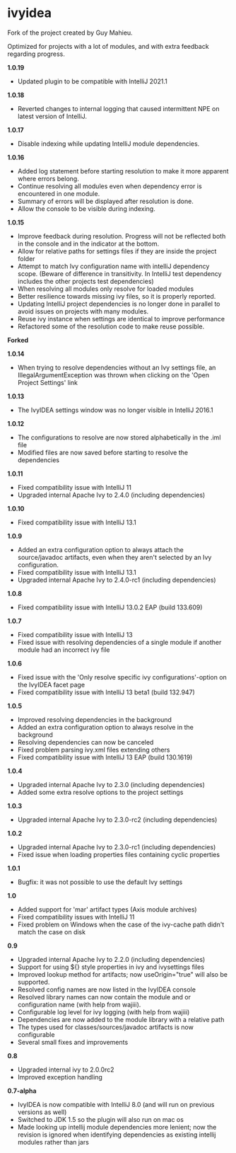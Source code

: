# ivyidea

Fork of the project created by Guy Mahieu. 

Optimized for projects with a lot of modules, and with extra feedback regarding progress.

<strong>1.0.19</strong>
<ul>
    <li>Updated plugin to be compatible with IntelliJ 2021.1</li>
</ul>
<strong>1.0.18</strong>
<ul>
    <li>Reverted changes to internal logging that caused intermittent NPE on latest version of IntelliJ.</li>
</ul>
<strong>1.0.17</strong>
<ul>
    <li>Disable indexing while updating IntelliJ module dependencies.</li>
</ul>
<strong>1.0.16</strong>
<ul>
    <li>Added log statement before starting resolution to make it more apparent where errors belong.</li>
    <li>Continue resolving all modules even when dependency error is encountered in one module.</li>
    <li>Summary of errors will be displayed after resolution is done.</li>
    <li>Allow the console to be visible during indexing.</li>
</ul>
<strong>1.0.15</strong>
<ul>
    <li>Improve feedback during resolution. Progress will not be reflected both in the console and in the indicator at the bottom.</li>
    <li>Allow for relative paths for settings files if they are inside the project folder</li>
    <li>Attempt to match Ivy configuration name with intelliJ dependency scope. (Beware of difference in transitivity. In IntelliJ test dependency includes the other projects test dependencies)</li>
    <li>When resolving all modules only resolve for loaded modules</li>
    <li>Better resilience towards missing ivy files, so it is properly reported.</li>
    <li>Updating IntelliJ project dependencies is no longer done in parallel to avoid issues on projects with many modules.</li>
    <li>Reuse ivy instance when settings are identical to improve performance</li>
    <li>Refactored some of the resolution code to make reuse possible.</li>
</ul>

<strong>Forked</strong>

<strong>1.0.14</strong>
<ul>
    <li>When trying to resolve dependencies without an Ivy settings file, an IllegalArgumentException 
        was thrown when clicking on the 'Open Project Settings' link</li>
</ul>
<strong>1.0.13</strong>
<ul>
    <li>The IvyIDEA settings window was no longer visible in IntelliJ 2016.1</li>
</ul>
<strong>1.0.12</strong>
<ul>
    <li>The configurations to resolve are now stored alphabetically in the .iml file</li>
    <li>Modified files are now saved before starting to resolve the dependencies</li>
</ul>
<strong>1.0.11</strong>
<ul>
    <li>Fixed compatibility issue with IntelliJ 11</li>
    <li>Upgraded internal Apache Ivy to 2.4.0 (including dependencies)</li>
</ul>
<strong>1.0.10</strong>
<ul>
    <li>Fixed compatibility issue with IntelliJ 13.1</li>
</ul>
<strong>1.0.9</strong>
<ul>
    <li>Added an extra configuration option to always attach the source/javadoc artifacts, even when
        they aren't selected by an Ivy configuration.</li>
    <li>Fixed compatibility issue with IntelliJ 13.1</li>
    <li>Upgraded internal Apache Ivy to 2.4.0-rc1 (including dependencies)</li>
</ul>
<strong>1.0.8</strong>
<ul>
    <li>Fixed compatibility issue with IntelliJ 13.0.2 EAP (build 133.609)</li>
</ul>
<strong>1.0.7</strong>
<ul>
    <li>Fixed compatibility issue with IntelliJ 13</li>
    <li>Fixed issue with resolving dependencies of a single module if another module had an incorrect ivy file</li>
</ul>
<strong>1.0.6</strong>
<ul>
    <li>Fixed issue with the 'Only resolve specific ivy configurations'-option on the IvyIDEA facet page</li>
    <li>Fixed compatibility issue with IntelliJ 13 beta1 (build 132.947)</li>
</ul>
<strong>1.0.5</strong>
<ul>
    <li>Improved resolving dependencies in the background</li>
    <li>Added an extra configuration option to always resolve in the background</li>
    <li>Resolving dependencies can now be canceled</li>
    <li>Fixed problem parsing ivy.xml files extending others</li>
    <li>Fixed compatibility issue with IntelliJ 13 EAP (build 130.1619)</li>
</ul>
<strong>1.0.4</strong>
<ul>
    <li>Upgraded internal Apache Ivy to 2.3.0 (including dependencies)</li>
    <li>Added some extra resolve options to the project settings</li>
</ul>
<strong>1.0.3</strong>
<ul>
    <li>Upgraded internal Apache Ivy to 2.3.0-rc2 (including dependencies)</li>
</ul>
<strong>1.0.2</strong>
<ul>
    <li>Upgraded internal Apache Ivy to 2.3.0-rc1 (including dependencies)</li>
    <li>Fixed issue when loading properties files containing cyclic properties</li>
</ul>
<strong>1.0.1</strong>
<ul>
    <li>Bugfix: it was not possible to use the default Ivy settings</li>
</ul>
<strong>1.0</strong>
<ul>
    <li>Added support for 'mar' artifact types (Axis module archives)</li>
    <li>Fixed compatibility issues with IntelliJ 11</li>
    <li>Fixed problem on Windows when the case of the ivy-cache path didn't match the case on disk</li>
</ul>
<strong>0.9</strong>
<ul>
    <li>Upgraded internal Apache Ivy to 2.2.0 (including dependencies)</li>
    <li>Support for using ${} style properties in ivy and ivysettings files</li>
    <li>Improved lookup method for artifacts; now useOrigin="true" will also be supported.</li>
    <li>Resolved config names are now listed in the IvyIDEA console</li>
    <li>Resolved library names can now contain the module and or configuration name (with help from wajiii).</li>
    <li>Configurable log level for ivy logging (with help from wajiii)</li>
    <li>Dependencies are now added to the module library with a relative path</li>
    <li>The types used for classes/sources/javadoc artifacts is now configurable</li>
    <li>Several small fixes and improvements</li>
</ul>
<strong>0.8</strong>
<ul>
    <li>Upgraded internal ivy to 2.0.0rc2</li>
    <li>Improved exception handling</li>
</ul>
<strong>0.7-alpha</strong>
<ul>
    <li>IvyIDEA is now compatible with IntelliJ 8.0 (and will run on previous versions as well)</li>
    <li>Switched to JDK 1.5 so the plugin will also run on mac os</li>
    <li>Made looking up intellij module dependencies more lenient; now the revision is ignored when
        identifying dependencies as existing intellij modules rather than jars</li>
</ul>
        